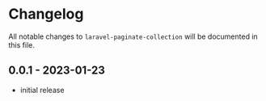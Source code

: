 # Changelog

All notable changes to `laravel-paginate-collection` will be documented in this file.

## 0.0.1 - 2023-01-23

- initial release